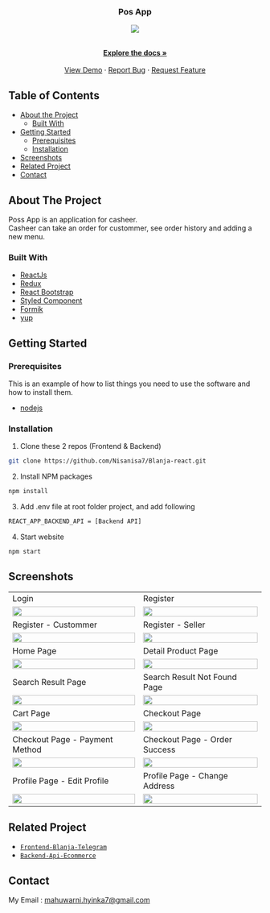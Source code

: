 <br />
<p align="center">

  <h3 align="center">Pos App</h3>
  <p align="center">
  <image align="center" src='./Screenshot/logoblanja.png' />
  </p>

  <p align="center">
    <br />
    <a href="https://github.com/Nisanisa7/Blanja-react"><strong>Explore the docs »</strong></a>
    <br />
    <br />
    <a href="https://letsblanja.vercel.app/">View Demo</a>
    ·
    <a href="https://github.com/Nisanisa7/Blanja-react/issues">Report Bug</a>
    ·
    <a href="https://github.com/Nisanisa7/Blanja-react/issues">Request Feature</a>
  </p>
</p>



<!-- TABLE OF CONTENTS -->
## Table of Contents

* [About the Project](#about-the-project)
  * [Built With](#built-with)
* [Getting Started](#getting-started)
  * [Prerequisites](#prerequisites)
  * [Installation](#installation)
* [Screenshots](#screenshots)
* [Related Project](#related-project-backend)
* [Contact](#contact)



<!-- ABOUT THE PROJECT -->
## About The Project


Poss App is an application for casheer. </br>
Casheer can take an order for custommer, see order history and adding a new menu.



### Built With

* [ReactJs](https://reactjs.org/)
* [Redux](https://redux.js.org/)
* [React Bootstrap](https://react-bootstrap.github.io/)
* [Styled Component](https://styled-components.com/)
* [Formik](https://formik.org/)
* [yup](https://www.npmjs.com/package/yup)

<!-- GETTING STARTED -->
## Getting Started

### Prerequisites

This is an example of how to list things you need to use the software and how to install them.

* [nodejs](https://nodejs.org/en/download/)

### Installation

1. Clone these 2 repos (Frontend & Backend)
```sh
git clone https://github.com/Nisanisa7/Blanja-react.git
```
2. Install NPM packages
```sh
npm install
```
3. Add .env file at root folder project, and add following
```sh
REACT_APP_BACKEND_API = [Backend API]
```
4. Start website
```sh
npm start
```



<!-- ROADMAP -->
## Screenshots

<p align="center" float="left">
 <table>
  <tr>
    <td>Login</td>
    <td>Register</td>
  </tr>
  <tr>
    <td><image src='https://res.cloudinary.com/nisanisa/image/upload/v1640213289/github/register_nhybil.jpg' width=100%/></td>
    <td><image src='https://res.cloudinary.com/nisanisa/image/upload/v1640213300/github/login_gszxfj.jpg' width=100%/></td>
  </tr>
  <tr>
    <td>Register - Custommer</td>
    <td>Register - Seller</td>
  </tr>
  <tr>
    <td><image src='./Screenshot/1.3Register.png'width=100%/></td>
    <td> <image src='./Screenshot/1.4 Register Seller.png' width=100%/></td>
  </tr>
  <tr>
    <td>Home Page</td>
    <td>Detail Product Page</td>
  </tr>
  <tr>
    <td><image src='./Screenshot/2.1.png' width=100%/></td>
    <td><image src='./Screenshot/4.1.png'width=100%/></td>
  </tr>
  <tr>
    <td>Search Result Page</td>
    <td>Search Result Not Found Page</td>
  </tr>
  <tr>
    <td><image src='./Screenshot/search result.png' width=100%/></td>
    <td><image src='./Screenshot/search result not found.png' width=100%/></td>
  </tr>
  <tr>
    <td>Cart Page</td>
    <td>Checkout Page</td>
  </tr>
  <tr>
    <td><image src='./Screenshot/mybag.png' width=100%/></td>
    <td><image src='./Screenshot/CheckoutPage.png' width=100%/></td>
  </tr>
  <tr>
    <td>Checkout Page - Payment Method</td>
    <td>Checkout Page - Order Success</td>
  </tr>
  <tr>
    <td><image src='./Screenshot/paymentmethod.png' width=100%/></td>
    <td><image src='./Screenshot/order success.png' width=100%/></td>
  </tr>
  <tr>
    <td>Profile Page - Edit Profile</td>
    <td>Profile Page - Change Address</td>
  </tr>
  <tr>
    <td><image src='./Screenshot/Userprofile.png' width=100%/></td>
    <td><image src='./Screenshot/address page.png' width=100%/></td>
  </tr>
 </table>
</p>

## Related Project
* [`Frontend-Blanja-Telegram`](https://github.com/Nisanisa7/Blanja-react)
* [`Backend-Api-Ecommerce`](https://github.com/Nisanisa7/Api-Ecommerce)


<!-- CONTACT -->
## Contact

My Email : mahuwarni.hyinka7@gmail.com



